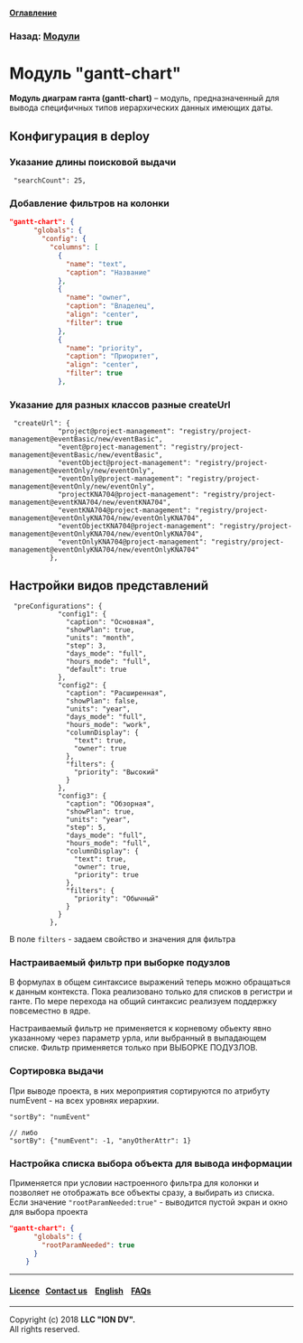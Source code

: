 #### [Оглавление](/docs/ru/index.md)

### Назад: [Модули](/docs/ru/3_modules_description/modules.md)

# Модуль "gantt-chart" 

**Модуль диаграм ганта (gantt-chart)** – модуль, предназначенный для вывода специфичных типов иерархических данных имеющих даты.

## Конфигурация в deploy

### Указание длины поисковой выдачи

```
 "searchCount": 25,
```
### Добавление фильтров на колонки

```json
"gantt-chart": {
      "globals": {
        "config": {
          "columns": [
            {
              "name": "text",
              "caption": "Название"
            },
            {
              "name": "owner",
              "caption": "Владелец",
              "align": "center",
              "filter": true
            },
            {
              "name": "priority",
              "caption": "Приоритет",
              "align": "center",
              "filter": true
            },
```

### Указание для разных классов разные createUrl

```
 "createUrl": {
            "project@project-management": "registry/project-management@eventBasic/new/eventBasic",
            "event@project-management": "registry/project-management@eventBasic/new/eventBasic",
            "eventObject@project-management": "registry/project-management@eventOnly/new/eventOnly",
            "eventOnly@project-management": "registry/project-management@eventOnly/new/eventOnly",
            "projectKNA704@project-management": "registry/project-management@eventKNA704/new/eventKNA704",
            "eventKNA704@project-management": "registry/project-management@eventOnlyKNA704/new/eventOnlyKNA704",
            "eventObjectKNA704@project-management": "registry/project-management@eventOnlyKNA704/new/eventOnlyKNA704",
            "eventOnlyKNA704@project-management": "registry/project-management@eventOnlyKNA704/new/eventOnlyKNA704"
          },
```

## Настройки видов представлений

```
 "preConfigurations": {
            "config1": {
              "caption": "Основная",
              "showPlan": true,
              "units": "month",
              "step": 3,
              "days_mode": "full",
              "hours_mode": "full",
              "default": true
            },
            "config2": {
              "caption": "Расширенная",
              "showPlan": false,
              "units": "year",
              "days_mode": "full",
              "hours_mode": "work",
              "columnDisplay": {
                "text": true,
                "owner": true
              },
              "filters": {
                "priority": "Высокий"
              }
            },
            "config3": {
              "caption": "Обзорная",
              "showPlan": true,
              "units": "year",
              "step": 5,
              "days_mode": "full",
              "hours_mode": "full",
              "columnDisplay": {
                "text": true,
                "owner": true,
                "priority": true
              },
              "filters": {
                "priority": "Обычный"
              }
            }
          },
```

В поле `filters` - задаем свойство и значения для фильтра

### Настраиваемый фильтр при выборке подузлов

В формулах в общем синтаксисе выражений теперь можно обращаться к данным контекста. Пока реализовано только для списков в регистри и ганте. По мере перехода на общий синтаксис реализуем поддержку повсеместно в ядре.

Настраиваемый фильтр не применяется к корневому обьекту явно указанному через параметр урла, или выбранный в выпадающем списке. Фильтр применяется только при ВЫБОРКЕ ПОДУЗЛОВ.

### Сортировка выдачи

При выводе проекта, в них мероприятия сортируются по атрибуту numEvent - на всех уровнях иерархии.

```
"sortBy": "numEvent"

// либо
"sortBy": {"numEvent": -1, "anyOtherAttr": 1}
```

### Настройка списка выбора объекта для вывода информации

Применяется при условии настроенного фильтра для колонки и позволяет не отображать все объекты сразу, а выбирать из списка. Если значение `"rootParamNeeded:true"` - выводится пустой экран и окно для выбора проекта

```json
"gantt-chart": {
      "globals": {
        "rootParamNeeded": true
      }
    }
```

--------------------------------------------------------------------------  


 #### [Licence](/LICENCE.md)&ensp;  [Contact us](https://iondv.ru/index.html) &ensp;  [English](/docs/en/3_modules_description/gantt_chart.md) &ensp; [FAQs](/faqs.md)  <div><img src="https://mc.iondv.com/watch/local/docs/framework" style="position:absolute; left:-9999px;" height=1 width=1 alt="iondv metrics"></div>         



--------------------------------------------------------------------------  

Copyright (c) 2018 **LLC "ION DV".**   
All rights reserved. 
